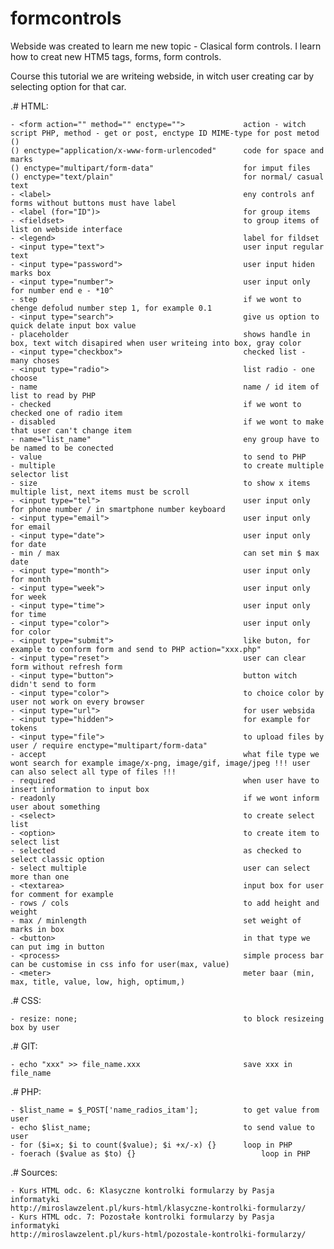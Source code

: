 # formcontrols

Webside was created to learn me new topic - Clasical form controls.
I learn how to creat new HTM5 tags, forms, form controls.

Course this tutorial we are writeing webside, in witch user creating car by selecting option for that car.


.# HTML:

	- <form action="" method="" enctype="">				action - witch script PHP, method - get or post, enctype ID MIME-type for post metod ()
	() enctype="application/x-www-form-urlencoded"		code for space and marks
	() enctype="multipart/form-data"					for imput files
	() enctype="text/plain"								for normal/ casual text	
	- <label>											eny controls anf forms without buttons must have label
	- <label (for="ID")>								for group items
	- <fieldset>										to group items of list on webside interface
	- <legend>											label for fildset
	- <input type="text">								user input regular text
	- <input type="password">							user input hiden marks box
	- <input type="number">								user input only for number end e - *10^
	- step												if we wont to chenge defolud number step 1, for example 0.1
	- <input type="search">								give us option to quick delate input box value
	- placeholder										shows handle in box, text witch disapired when user writeing into box, gray color
	- <input type="checkbox">							checked list - many choses
	- <input type="radio">								list radio - one choose 
	- name												name / id item of list to read by PHP
	- checked											if we wont to checked one of radio item
	- disabled											if we wont to make that user can't change item
	- name="list_name"									eny group have to be named to be conected
	- value												to send to PHP
	- multiple											to create multiple selector list
	- size												to show x items multiple list, next items must be scroll
	- <input type="tel">								user input only for phone number / in smartphone number keyboard
	- <input type="email">								user input only for email
	- <input type="date">								user input only for date
	- min / max											can set min $ max date
	- <input type="month">								user input only for month
	- <input type="week">								user input only for week
	- <input type="time">								user input only for time
	- <input type="color">								user input only for color
	- <input type="submit">								like buton, for example to conform form and send to PHP action="xxx.php"
	- <input type="reset">								user can clear form without refresh form
	- <input type="button">								button witch didn't send to form
	- <input type="color">								to choice color by user not work on every browser
	- <input type="url">								for user websida
	- <input type="hidden">								for example for tokens
	- <input type="file">								to upload files by user / require enctype="multipart/form-data"
	- accept											what file type we wont search for example image/x-png, image/gif, image/jpeg !!! user can also select all type of files !!!
	- required											when user have to insert information to input box
	- readonly											if we wont inform user about something
	- <select>											to create select list
	- <option>											to create item to select list
	- selected											as checked to select classic option
	- select multiple									user can select more than one
	- <textarea>										input box for user for comment for example
	- rows / cols										to add height and weight
	- max / minlength									set weight of marks in box
	- <button>											in that type we can put img in button
	- <process>											simple process bar can be customise in css info for user(max, value)
	- <meter>											meter baar (min, max, title, value, low, high, optimum,)
		
.# CSS:

	- resize: none;										to block resizeing box by user
		
.# GIT:
	
	- echo "xxx" >> file_name.xxx						save xxx in file_name
		
.# PHP:
	
	- $list_name = $_POST['name_radios_itam'];			to get value from user
	- echo $list_name;									to send value to user
	- for ($i=x; $i to count($value); $i +x/-x) {}		loop in PHP
	- foerach ($value as $to) {}							loop in PHP
		
.# Sources:

	- Kurs HTML odc. 6: Klasyczne kontrolki formularzy by Pasja informatyki
	http://miroslawzelent.pl/kurs-html/klasyczne-kontrolki-formularzy/
	- Kurs HTML odc. 7: Pozostałe kontrolki formularzy by Pasja informatyki
	http://miroslawzelent.pl/kurs-html/pozostale-kontrolki-formularzy/